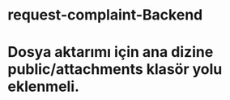 # request-complaint-Backend


# Dosya aktarımı için ana dizine public/attachments klasör yolu eklenmeli.
